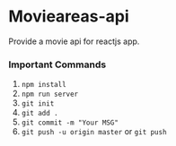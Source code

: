 # Movieareas-api

Provide a movie api for reactjs app.

### Important Commands

1. `npm install`
2. `npm run server`
3. `git init`
4. `git add .`
5. `git commit -m "Your MSG"`
6. `git push -u origin master` or `git push`